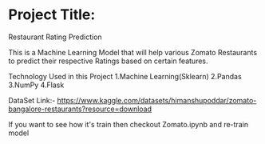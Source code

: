 <h1>Project Title:</h1> Restaurant Rating Prediction

This is a Machine Learning Model that will help
various Zomato Restaurants to predict their respective Ratings based on certain
features.

Technology Used in this Project
1.Machine Learning(Sklearn)
2.Pandas
3.NumPy
4.Flask

DataSet Link:- https://www.kaggle.com/datasets/himanshupoddar/zomato-bangalore-restaurants?resource=download

If you want to see how it's train then checkout Zomato.ipynb and re-train model 